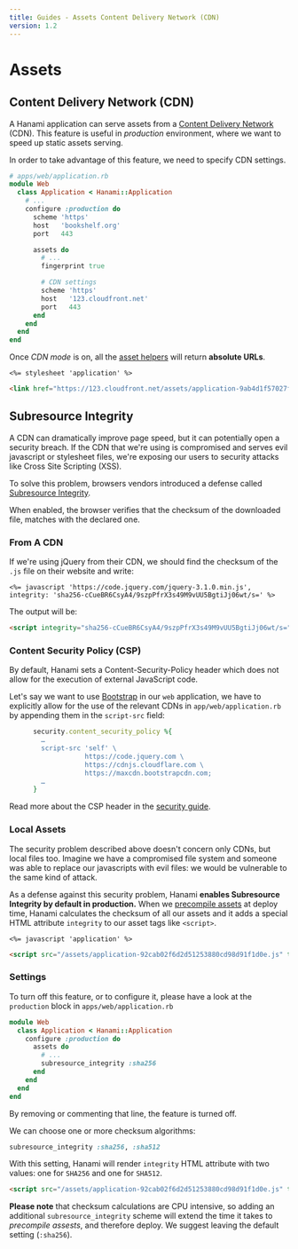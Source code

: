 ```yaml
---
title: Guides - Assets Content Delivery Network (CDN)
version: 1.2
---
```


# Assets

## Content Delivery Network (CDN)

A Hanami application can serve assets from a [Content Delivery Network](https://en.wikipedia.org/wiki/Content_delivery_network) (CDN).
This feature is useful in _production_ environment, where we want to speed up static assets serving.

In order to take advantage of this feature, we need to specify CDN settings.

```ruby
# apps/web/application.rb
module Web
  class Application < Hanami::Application
    # ...
    configure :production do
      scheme 'https'
      host   'bookshelf.org'
      port   443

      assets do
        # ...
        fingerprint true

        # CDN settings
        scheme 'https'
        host   '123.cloudfront.net'
        port   443
      end
    end
  end
end
```

Once _CDN mode_ is on, all the [asset helpers](/guides/1.1/helpers/assets) will return **absolute URLs**.

```erb
<%= stylesheet 'application' %>
```

```html
<link href="https://123.cloudfront.net/assets/application-9ab4d1f57027f0d40738ab8ab70aba86.css" type="text/css" rel="stylesheet">
```

## Subresource Integrity

A CDN can dramatically improve page speed, but it can potentially open a security breach.
If the CDN that we're using is compromised and serves evil javascript or stylesheet files, we're exposing our users to security attacks like Cross Site Scripting (XSS).

To solve this problem, browsers vendors introduced a defense called [Subresource Integrity](https://developer.mozilla.org/en-US/docs/Web/Security/Subresource_Integrity).

When enabled, the browser verifies that the checksum of the downloaded file, matches with the declared one.

### From A CDN

If we're using jQuery from their CDN, we should find the checksum of the `.js` file on their website and write:

```erb
<%= javascript 'https://code.jquery.com/jquery-3.1.0.min.js', integrity: 'sha256-cCueBR6CsyA4/9szpPfrX3s49M9vUU5BgtiJj06wt/s=' %>
```

The output will be:

```html
<script integrity="sha256-cCueBR6CsyA4/9szpPfrX3s49M9vUU5BgtiJj06wt/s=" src="https://code.jquery.com/jquery-3.1.0.min.js" type="text/javascript" crossorigin="anonymous"></script>
```

### Content Security Policy (CSP)

By default, Hanami sets a Content-Security-Policy header which does not allow for the execution of external JavaScript code.

Let's say we want to use [Bootstrap](https://getbootstrap.com/) in our `web` application, we have to explicitly allow for the use of the relevant CDNs in `app/web/application.rb` by appending them in the `script-src` field:

```ruby
      security.content_security_policy %{
        …
        script-src 'self' \
                   https://code.jquery.com \
                   https://cdnjs.cloudflare.com \
                   https://maxcdn.bootstrapcdn.com;
        …
      }
```

Read more about the CSP header in the [security guide](/guides/1.1/projects/security/#content-security-policy).

### Local Assets

The security problem described above doesn't concern only CDNs, but local files too.
Imagine we have a compromised file system and someone was able to replace our javascripts with evil files: we would be vulnerable to the same kind of attack.

As a defense against this security problem, Hanami **enables Subresource Integrity by default in production.**
When we [precompile assets](/guides/1.1/command-line/assets) at deploy time, Hanami calculates the checksum of all our assets and it adds a special HTML attribute `integrity` to our asset tags like `<script>`.

```erb
<%= javascript 'application' %>
```

```html
<script src="/assets/application-92cab02f6d2d51253880cd98d91f1d0e.js" type="text/javascript" integrity="sha256-WB2pRuy8LdgAZ0aiFxLN8DdfRjKJTc4P4xuEw31iilM=" crossorigin="anonymous"></script>
```

### Settings

To turn off this feature, or to configure it, please have a look at the `production` block in `apps/web/application.rb`

```ruby
module Web
  class Application < Hanami::Application
    configure :production do
      assets do
        # ...
        subresource_integrity :sha256
      end
    end
  end
end
```

By removing or commenting that line, the feature is turned off.

We can choose one or more checksum algorithms:

```ruby
subresource_integrity :sha256, :sha512
```

With this setting, Hanami will render `integrity` HTML attribute with two values: one for `SHA256` and one for `SHA512`.

```html
<script src="/assets/application-92cab02f6d2d51253880cd98d91f1d0e.js" type="text/javascript" integrity="sha256-WB2pRuy8LdgAZ0aiFxLN8DdfRjKJTc4P4xuEw31iilM= sha512-4gegSER1uqxBvmlb/O9CJypUpRWR49SniwUjOcK2jifCRjFptwGKplFWGlGJ1yms+nSlkjpNCS/Lk9GoKI1Kew==" crossorigin="anonymous"></script>
```

**Please note** that checksum calculations are CPU intensive, so adding an additional `subresource_integrity` scheme will extend the time it takes to _precompile assests_, and therefore deploy. We suggest leaving the default setting (`:sha256`).
